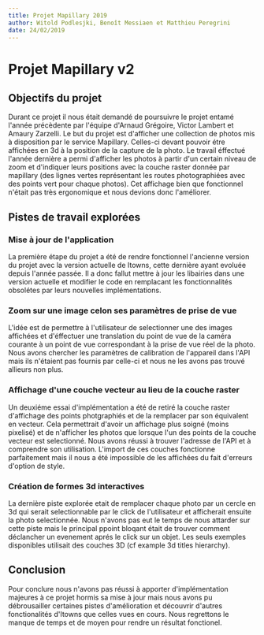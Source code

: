 ```yaml
---
title: Projet Mapillary 2019
author: Witold Podlesjki, Benoît Messiaen et Matthieu Peregrini
date: 24/02/2019
---
```


# Projet Mapillary v2

## Objectifs du projet
Durant ce projet il nous était demandé de poursuivre le projet entamé l'année précèdente par l'équipe d'Arnaud Grégoire, Victor Lambert et Amaury Zarzelli. Le but du projet est d'afficher une collection de photos mis à disposition par le service Mapillary. Celles-ci devant pouvoir étre affichées en 3d à la position de la capture de la photo.
Le travail éffectué l'année dernière a permi d'afficher les photos à partir d'un certain niveau de zoom et d'indiquer leurs positions avec la couche raster donnée par mapillary (des lignes vertes représentant les routes photographiées avec des points vert pour chaque photos).
Cet affichage bien que fonctionnel n'était pas très ergonomique et nous devions donc l'améliorer.

## Pistes de travail explorées

### Mise à jour de l'application

La première étape du projet a été de rendre fonctionnel l'ancienne version du projet avec la version actuelle de Itowns, cette dernière ayant evoluée depuis l'année passée. Il a donc fallut mettre à jour les libairies dans une version actuelle et modifier le code en remplacant les fonctionnalités obsolétes par leurs nouvelles implémentations.

### Zoom sur une image celon ses paramètres de prise de vue

L'idée est de permettre à l'utilisateur de selectionner une des images affichées et d'éffectuer une translation du point de vue de la caméra courante à un point de vue correspondant à la prise de vue réel de la photo. Nous avons chercher les paramètres de calibration de l'appareil dans l'API mais ils n'étaient pas fournis par celle-ci et nous ne les avons pas trouvé allieurs non plus.

### Affichage d'une couche vecteur au lieu de la couche raster

Un deuxiéme essai d'implémentation a été de retiré la couche raster d'affichage des points photgraphiés et de la remplacer par son équivalent en vecteur. Cela permettrait d'avoir un affichage plus soigné (moins pixelisé) et de n'afficher les photos que lorsque l'un des points de la couche vecteur est selectionné. Nous avons réussi à trouver l'adresse de l'API et à comprendre son utilisation. L'import de ces couches fonctionne parfaitement mais il nous a été impossible de les affichées du fait d'erreurs d'option de style.

### Création de formes 3d interactives  

La dernière piste explorée etait de remplacer chaque photo par un cercle en 3d qui serait selectionnable par le click de l'utilisateur et afficherait ensuite la photo selectionnée. Nous n'avons pas eut le temps de nous attarder sur cette piste mais le principal ppoint bloqant était de trouver comment déclancher un evenement aprés le click sur un objet. Les seuls exemples disponibles utilisait des couches 3D (cf example 3d titles hierarchy).
  

## Conclusion

Pour conclure nous n'avons pas réussi à apporter d'implémentation majeures à ce projet hormis sa mise à jour mais nous avons pu débrousailler certaines pistes d'amélioration et découvrir d'autres fonctionalités d'Itowns que celles vues en cours. Nous regrettons le manque de temps et de moyen pour rendre un résultat fonctionel.
